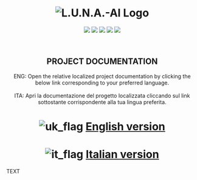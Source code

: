 <p align="center">

# <CENTER>![L.U.N.A.-AI Logo](Source/GUI/Resources/LUNA-A_001.png)</CENTER>

  <p align="center">
    <img src="https://img.shields.io/discord/1175137042473168916?style=plastic&logo=discord&logoColor=white&logoSize=auto&label=discord&labelColor=discord&color=white">
    <img src="https://img.shields.io/github/followers/phobetor1999">
    <img src="https://img.shields.io/github/stars/phobetor1999/Luna-ai?style=social&logo=github&logoColor=Black&logoSize=auto&label=Repo%20Stars&labelColor=white&color=white">
    <img src="https://img.shields.io/github/discussions/phobetor1999/Luna-AI?style=social&logo=github&logoColor=Black&logoSize=auto&label=Discussions&labelColor=white&color=yellow">
    <img src="https://img.shields.io/github/issues/phobetor1999/Luna-AI?label=issues">
  </p>
</p>

<br>

## <CENTER>PROJECT DOCUMENTATION</CENTER>

<CENTER>ENG: Open the relative localized project documentation by clicking the below link corresponding to your preferred language.</CENTER></BR>
<CENTER>ITA: Apri la documentazione del progetto localizzata cliccando sul link sottostante corrispondente alla tua lingua preferita.</CENTER>


# <CENTER>![uk_flag](Source/GUI/Resources/tn_uk-flag.gif) [English version](/Documents/PROJECT_INTRODUCTION/ENG.md) </CENTER>


# <CENTER>![it_flag](Source/GUI/Resources/tn_it-flag.gif) [Italian version](/Documents/PROJECT_INTRODUCTION/ITA.md) </CENTER>
TEXT
